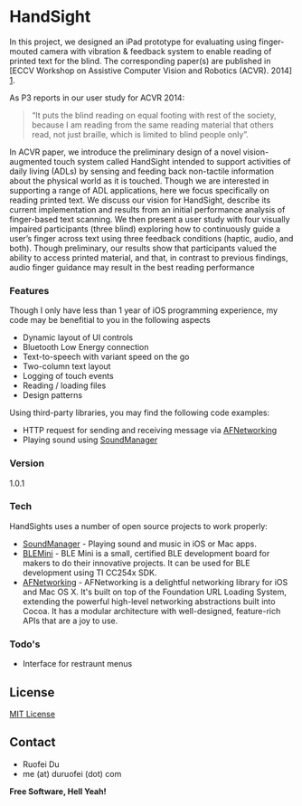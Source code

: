 # HandSight

In this project, we designed an iPad prototype for evaluating using finger-mouted camera with vibration & feedback system to enable reading of printed text for the blind. The corresponding paper(s) are published in [ECCV Workshop on Assistive Computer Vision and Robotics (ACVR). 2014] [1]. 

As P3 reports in our user study for ACVR 2014:

> “It puts the blind reading on equal footing with rest of the society, because I am reading from the same reading material that others read, not just braille, which is limited to blind people only”.

In ACVR paper, we introduce the preliminary design of a novel vision-augmented touch system called HandSight intended to support activities of daily living (ADLs) by sensing and feeding back non-tactile information about the physical world as it is touched. Though we are interested in supporting a range of ADL applications, here we focus specifically on reading printed text. We discuss our vision for HandSight, describe its current implementation and results from an initial performance analysis of finger-based text scanning. We then present a user study with four visually impaired participants (three blind) exploring how to continuously guide a user’s finger across text using three feedback conditions (haptic, audio, and both). Though preliminary, our results show that participants valued the ability to access printed material, and that, in contrast to previous findings, audio finger guidance may result in the best reading performance

### Features
Though I only have less than 1 year of iOS programming experience, my code may be benefitial to you in the following aspects

  - Dynamic layout of UI controls
  - Bluetooth Low Energy connection 
  - Text-to-speech with variant speed on the go
  - Two-column text layout
  - Logging of touch events
  - Reading / loading files
  - Design patterns

Using third-party libraries, you may find the following code examples:
  
  - HTTP request for sending and receiving message via [AFNetworking]
  - Playing sound using [SoundManager]

### Version
1.0.1

### Tech

HandSights uses a number of open source projects to work properly:

* [SoundManager] - Playing sound and music in iOS or Mac apps.
* [BLEMini] - BLE Mini is a small, certified BLE development board for makers to do their innovative projects. It can be used for BLE development using TI CC254x SDK.
* [AFNetworking] - AFNetworking is a delightful networking library for iOS and Mac OS X. It's built on top of the Foundation URL Loading System, extending the powerful high-level networking abstractions built into Cocoa. It has a modular architecture with well-designed, feature-rich APIs that are a joy to use.

### Todo's

 - Interface for restraunt menus

License
----

[MIT License]

Contact
----
  - Ruofei Du 
  - me (at) duruofei (dot) com

**Free Software, Hell Yeah!**


[1]:http://www.duruofei.com/Public/papers/ruofei_eccv2014.pdf
[BLEMini]:https://github.com/RedBearLab/BLEMini
[SoundManager]:https://github.com/nicklockwood/SoundManager
[MIT License]:http://en.wikipedia.org/wiki/MIT_License
[AFNetworking]:https://github.com/AFNetworking/AFNetworking
